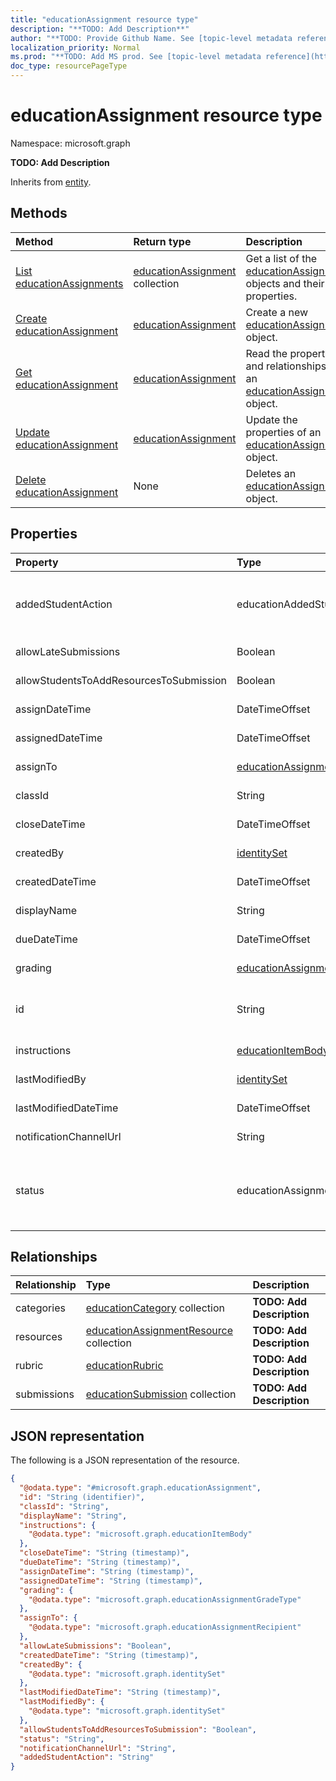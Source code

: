 ```yaml
---
title: "educationAssignment resource type"
description: "**TODO: Add Description**"
author: "**TODO: Provide Github Name. See [topic-level metadata reference](https://msgo.azurewebsites.net/add/document/guidelines/metadata.html#topic-level-metadata)**"
localization_priority: Normal
ms.prod: "**TODO: Add MS prod. See [topic-level metadata reference](https://msgo.azurewebsites.net/add/document/guidelines/metadata.html#topic-level-metadata)**"
doc_type: resourcePageType
---
```


# educationAssignment resource type

Namespace: microsoft.graph

**TODO: Add Description**


Inherits from [entity](../resources/entity.md).

## Methods
|Method|Return type|Description|
|:---|:---|:---|
|[List educationAssignments](../api/educationassignment-list.md)|[educationAssignment](../resources/educationassignment.md) collection|Get a list of the [educationAssignment](../resources/educationassignment.md) objects and their properties.|
|[Create educationAssignment](../api/educationassignment-create.md)|[educationAssignment](../resources/educationassignment.md)|Create a new [educationAssignment](../resources/educationassignment.md) object.|
|[Get educationAssignment](../api/educationassignment-get.md)|[educationAssignment](../resources/educationassignment.md)|Read the properties and relationships of an [educationAssignment](../resources/educationassignment.md) object.|
|[Update educationAssignment](../api/educationassignment-update.md)|[educationAssignment](../resources/educationassignment.md)|Update the properties of an [educationAssignment](../resources/educationassignment.md) object.|
|[Delete educationAssignment](../api/educationassignment-delete.md)|None|Deletes an [educationAssignment](../resources/educationassignment.md) object.|

## Properties
|Property|Type|Description|
|:---|:---|:---|
|addedStudentAction|educationAddedStudentAction|**TODO: Add Description**. Possible values are: `none`, `assignIfOpen`, `unknownFutureValue`.|
|allowLateSubmissions|Boolean|**TODO: Add Description**|
|allowStudentsToAddResourcesToSubmission|Boolean|**TODO: Add Description**|
|assignDateTime|DateTimeOffset|**TODO: Add Description**|
|assignedDateTime|DateTimeOffset|**TODO: Add Description**|
|assignTo|[educationAssignmentRecipient](../resources/educationassignmentrecipient.md)|**TODO: Add Description**|
|classId|String|**TODO: Add Description**|
|closeDateTime|DateTimeOffset|**TODO: Add Description**|
|createdBy|[identitySet](../resources/identityset.md)|**TODO: Add Description**|
|createdDateTime|DateTimeOffset|**TODO: Add Description**|
|displayName|String|**TODO: Add Description**|
|dueDateTime|DateTimeOffset|**TODO: Add Description**|
|grading|[educationAssignmentGradeType](../resources/educationassignmentgradetype.md)|**TODO: Add Description**|
|id|String|**TODO: Add Description** Inherited from [entity](../resources/entity.md)|
|instructions|[educationItemBody](../resources/educationitembody.md)|**TODO: Add Description**|
|lastModifiedBy|[identitySet](../resources/identityset.md)|**TODO: Add Description**|
|lastModifiedDateTime|DateTimeOffset|**TODO: Add Description**|
|notificationChannelUrl|String|**TODO: Add Description**|
|status|educationAssignmentStatus|**TODO: Add Description**. Possible values are: `draft`, `published`, `assigned`, `unknownFutureValue`.|

## Relationships
|Relationship|Type|Description|
|:---|:---|:---|
|categories|[educationCategory](../resources/educationcategory.md) collection|**TODO: Add Description**|
|resources|[educationAssignmentResource](../resources/educationassignmentresource.md) collection|**TODO: Add Description**|
|rubric|[educationRubric](../resources/educationrubric.md)|**TODO: Add Description**|
|submissions|[educationSubmission](../resources/educationsubmission.md) collection|**TODO: Add Description**|

## JSON representation
The following is a JSON representation of the resource.
<!-- {
  "blockType": "resource",
  "keyProperty": "id",
  "@odata.type": "microsoft.graph.educationAssignment",
  "baseType": "microsoft.graph.entity",
  "openType": false
}
-->
``` json
{
  "@odata.type": "#microsoft.graph.educationAssignment",
  "id": "String (identifier)",
  "classId": "String",
  "displayName": "String",
  "instructions": {
    "@odata.type": "microsoft.graph.educationItemBody"
  },
  "closeDateTime": "String (timestamp)",
  "dueDateTime": "String (timestamp)",
  "assignDateTime": "String (timestamp)",
  "assignedDateTime": "String (timestamp)",
  "grading": {
    "@odata.type": "microsoft.graph.educationAssignmentGradeType"
  },
  "assignTo": {
    "@odata.type": "microsoft.graph.educationAssignmentRecipient"
  },
  "allowLateSubmissions": "Boolean",
  "createdDateTime": "String (timestamp)",
  "createdBy": {
    "@odata.type": "microsoft.graph.identitySet"
  },
  "lastModifiedDateTime": "String (timestamp)",
  "lastModifiedBy": {
    "@odata.type": "microsoft.graph.identitySet"
  },
  "allowStudentsToAddResourcesToSubmission": "Boolean",
  "status": "String",
  "notificationChannelUrl": "String",
  "addedStudentAction": "String"
}
```

